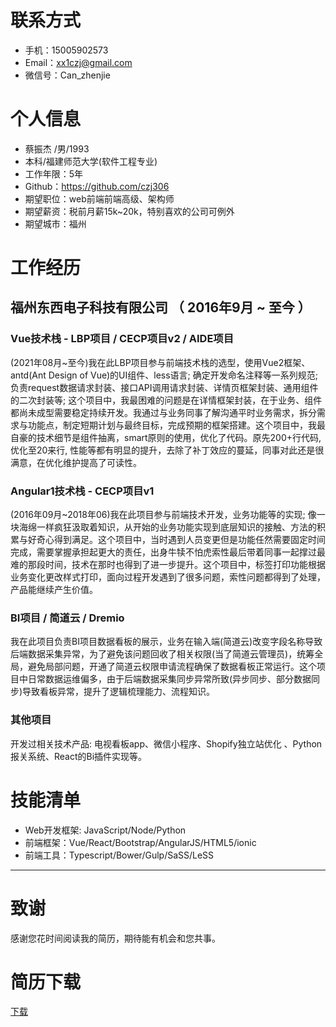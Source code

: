 # 联系方式
- 手机：15005902573
- Email：xx1czj@gmail.com 
- 微信号：Can_zhenjie

# 个人信息
 - 蔡振杰 /男/1993
 - 本科/福建师范大学(软件工程专业) 
 - 工作年限：5年
 - Github：https://github.com/czj306
 - 期望职位：web前端前端高级、架构师
 - 期望薪资：税前月薪15k~20k，特别喜欢的公司可例外
 - 期望城市：福州


# 工作经历
## 福州东西电子科技有限公司 （ 2016年9月 ~ 至今 ）

### Vue技术栈 - LBP项目 / CECP项目v2 / AIDE项目
(2021年08月~至今)我在此LBP项目参与前端技术栈的选型，使用Vue2框架、antd(Ant Design of Vue)的UI组件、less语言; 确定开发命名注释等一系列规范; 负责request数据请求封装、接口API调用请求封装、详情页框架封装、通用组件的二次封装等; 这个项目中，我最困难的问题是在详情框架封装，在于业务、组件都尚未成型需要稳定持续开发。我通过与业务同事了解沟通平时业务需求，拆分需求与功能点，制定短期计划与最终目标，完成预期的框架搭建。这个项目中，我最自豪的技术细节是组件抽离，smart原则的使用，优化了代码。原先200+行代码, 优化至20来行, 性能等都有明显的提升，去除了补丁效应的蔓延，同事对此还是很满意，在优化维护提高了可读性。


### Angular1技术栈 - CECP项目v1
(2016年09月~2018年06)我在此项目参与前端技术开发，业务功能等的实现; 像一块海绵一样疯狂汲取着知识，从开始的业务功能实现到底层知识的接触、方法的积累与好奇心得到满足。这个项目中，当时遇到人员变更但是功能任然需要固定时间完成，需要掌握承担起更大的责任，出身牛犊不怕虎索性最后带着同事一起撑过最难的那段时间，技术在那时也得到了进一步提升。这个项目中，标签打印功能根据业务变化更改样式打印，面向过程开发遇到了很多问题，索性问题都得到了处理，产品能继续产生价值。


### BI项目 / 简道云 / Dremio
我在此项目负责BI项目数据看板的展示，业务在输入端(简道云)改变字段名称导致后端数据采集异常，为了避免该问题回收了相关权限(当了简道云管理员)，统筹全局，避免局部问题，开通了简道云权限申请流程确保了数据看板正常运行。这个项目中日常数据运维偏多，由于后端数据采集同步异常所致(异步同步、部分数据同步)导致看板异常，提升了逻辑梳理能力、流程知识。


### 其他项目
开发过相关技术产品: 电视看板app、微信小程序、Shopify独立站优化 、Python报关系统、React的Bi插件实现等。

    
# 技能清单
- Web开发框架: JavaScript/Node/Python
- 前端框架：Vue/React/Bootstrap/AngularJS/HTML5/ionic
- 前端工具：Typescript/Bower/Gulp/SaSS/LeSS


---      
# 致谢
感谢您花时间阅读我的简历，期待能有机会和您共事。
# 简历下载      
[下载](https://github.com/czj306/resume/blob/master/%E8%94%A1%E6%8C%AF%E6%9D%B0%E7%AE%80%E5%8E%86.pdf)      
